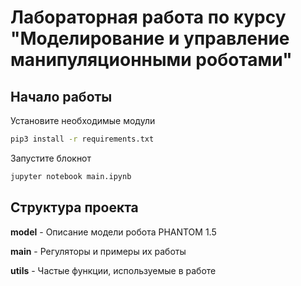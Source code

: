 # Лабораторная работа по курсу "Моделирование и управление манипуляционными роботами"
## Начало работы
Установите необходимые модули
```sh
pip3 install -r requirements.txt
```

Запустите блокнот
```sh
jupyter notebook main.ipynb
```

## Структура проекта
**model** - Описание модели робота PHANTOM 1.5

**main** - Регуляторы и примеры их работы

**utils** - Частые функции, используемые в работе
